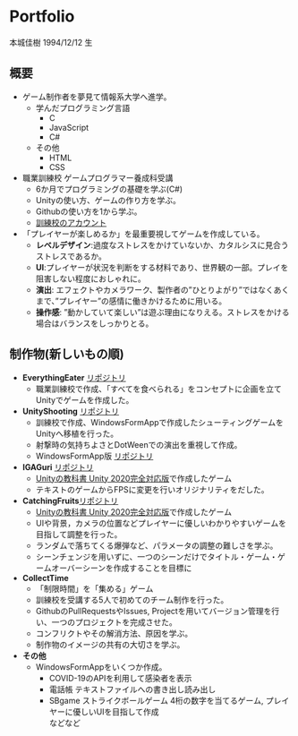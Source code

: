 # Portfolio

本城佳樹
1994/12/12 生

## 概要
- ゲーム制作者を夢見て情報系大学へ進学。
  - 学んだプログラミング言語
    - C
    - JavaScript
    - C#
  - その他
    - HTML
    - CSS
- 職業訓練校 ゲームプログラマー養成科受講
  - 6か月でプログラミングの基礎を学ぶ(C#)
  - Unityの使い方、ゲームの作り方を学ぶ。
  - Githubの使い方を1から学ぶ。
  - [訓練校のアカウント](https://github.com/202004g07)
- 「プレイヤーが楽しめるか」を最重要視してゲームを作成している。
  - **レベルデザイン**:過度なストレスをかけていないか、カタルシスに見合うストレスであるか。
  - **UI**:プレイヤーが状況を判断をする材料であり、世界観の一部。プレイを阻害しない程度におしゃれに。
  - **演出**: エフェクトやカメラワーク、製作者の”ひとりよがり”ではなくあくまで、”プレイヤー”の感情に働きかけるために用いる。
  - **操作感**: ”動かしていて楽しい”は遊ぶ理由になりえる。ストレスをかける場合はバランスをしっかりとる。

## 制作物(新しいもの順)
- **EverythingEater** [リポジトリ](https://github.com/202004g07/EverythingEater/invitations)
  - 職業訓練校で作成、「すべてを食べられる」をコンセプトに企画を立てUnityでゲームを作成した。
- **UnityShooting** [リポジトリ](https://github.com/202004g07/UnityShooting)
  - 訓練校で作成、WindowsFormAppで作成したシューティングゲームをUnityへ移植を行った。
  - 射撃時の気持ちよさとDotWeenでの演出を重視して作成。
  - WindowsFormApp版 [リポジトリ](https://github.com/202004g07/Games/tree/master/2DShootingGame)
- **IGAGuri** [リポジトリ](https://github.com/202004g07/IGAguri)
  - [Unityの教科書 Unity 2020完全対応版](https://www.sbcr.jp/product/4815606657/)で作成したゲーム
  - テキストのゲームからFPSに変更を行いオリジナリティをだした。
- **CatchingFruits**[リポジトリ](https://github.com/202004g07/CatchingFruits)
  - [Unityの教科書 Unity 2020完全対応版](https://www.sbcr.jp/product/4815606657/)で作成したゲーム
  - UIや背景，カメラの位置などプレイヤーに優しいわかりやすいゲームを目指して調整を行った。
  - ランダムで落ちてくる爆弾など、パラメータの調整の難しさを学ぶ。
  - シーンチェンジを用いずに、一つのシーンだけでタイトル・ゲーム・ゲームオーバーシーンを作成することを目標に
- **CollectTime** 
  - 「制限時間」を「集める」ゲーム
  - 訓練校を受講する5人で初めてのチーム制作を行った。
  - GithubのPullRequestsやIssues, Projectを用いてバージョン管理を行い、一つのプロジェクトを完成させた。
  - コンフリクトやその解消方法、原因を学ぶ。
  - 制作物のイメージの共有の大切さを学ぶ。　
- **その他**
  - WindowsFormAppをいくつか作成。
    - COVID-19のAPIを利用して感染者を表示
    - 電話帳 テキストファイルへの書き出し読み出し
    -  SBgame ストライクボールゲーム 4桁の数字を当てるゲーム, プレイヤーに優しいUIを目指して作成  
  などなど
